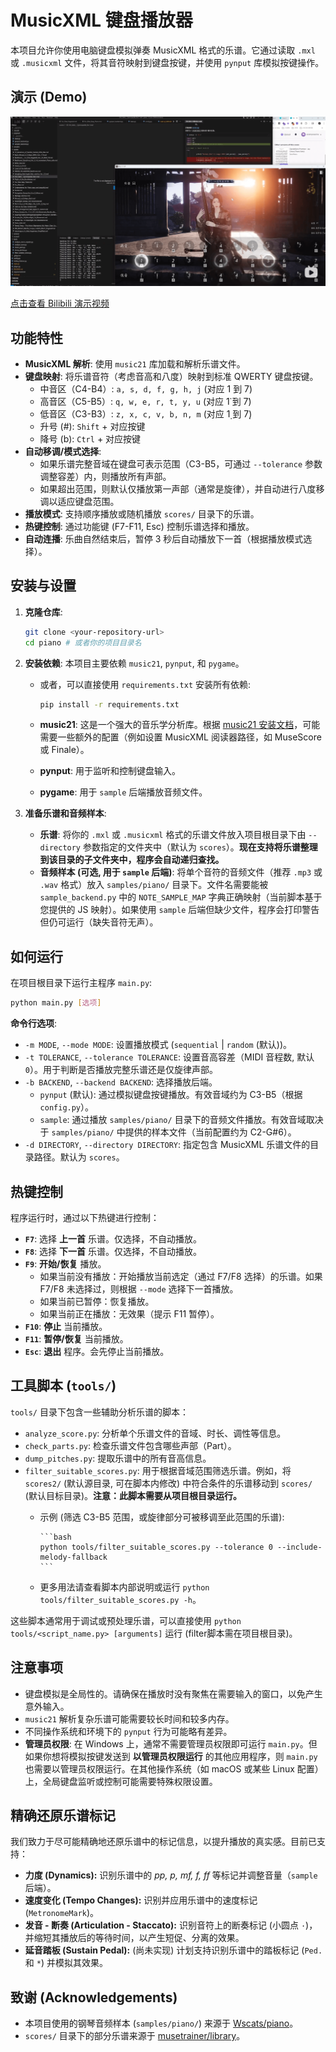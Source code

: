 # MusicXML 键盘播放器

本项目允许你使用电脑键盘模拟弹奏 MusicXML 格式的乐谱。它通过读取 `.mxl` 或 `.musicxml` 文件，将其音符映射到键盘按键，并使用 `pynput` 库模拟按键操作。

## 演示 (Demo)

[![视频演示](docs/video_cover.png)](https://www.bilibili.com/video/BV1WAGZzSExy/)

[点击查看 Bilibili 演示视频](https://www.bilibili.com/video/BV1WAGZzSExy/)

## 功能特性

* **MusicXML 解析**: 使用 `music21` 库加载和解析乐谱文件。
* **键盘映射**: 将乐谱音符（考虑音高和八度）映射到标准 QWERTY 键盘按键。
  * 中音区（C4-B4）: `a, s, d, f, g, h, j` (对应 1 到 7)
  * 高音区（C5-B5）: `q, w, e, r, t, y, u` (对应 1̇ 到 7̇)
  * 低音区（C3-B3）: `z, x, c, v, b, n, m` (对应 1̣ 到 7̣)
  * 升号 (#): `Shift` + 对应按键
  * 降号 (b): `Ctrl` + 对应按键
* **自动移调/模式选择**:
  * 如果乐谱完整音域在键盘可表示范围（C3-B5，可通过 `--tolerance` 参数调整容差）内，则播放所有声部。
  * 如果超出范围，则默认仅播放第一声部（通常是旋律），并自动进行八度移调以适应键盘范围。
* **播放模式**: 支持顺序播放或随机播放 `scores/` 目录下的乐谱。
* **热键控制**: 通过功能键 (F7-F11, Esc) 控制乐谱选择和播放。
* **自动连播**: 乐曲自然结束后，暂停 3 秒后自动播放下一首（根据播放模式选择）。

## 安装与设置

1. **克隆仓库**:

    ```bash
    git clone <your-repository-url>
    cd piano # 或者你的项目目录名
    ```

2. **安装依赖**: 本项目主要依赖 `music21`, `pynput`, 和 `pygame`。
    * 或者，可以直接使用 `requirements.txt` 安装所有依赖:

        ```bash
        pip install -r requirements.txt
        ```

    * **music21**: 这是一个强大的音乐学分析库。根据 [music21 安装文档](https://web.mit.edu/music21/doc/usersGuide/usersGuide_01_installing.html)，可能需要一些额外的配置（例如设置 MusicXML 阅读器路径，如 MuseScore 或 Finale）。
    * **pynput**: 用于监听和控制键盘输入。
    * **pygame**: 用于 `sample` 后端播放音频文件。

3. **准备乐谱和音频样本**:
    * **乐谱**: 将你的 `.mxl` 或 `.musicxml` 格式的乐谱文件放入项目根目录下由 `--directory` 参数指定的文件夹中（默认为 `scores`）。**现在支持将乐谱整理到该目录的子文件夹中，程序会自动递归查找。**
    * **音频样本 (可选, 用于 `sample` 后端)**: 将单个音符的音频文件（推荐 `.mp3` 或 `.wav` 格式）放入 `samples/piano/` 目录下。文件名需要能被 `sample_backend.py` 中的 `NOTE_SAMPLE_MAP` 字典正确映射（当前脚本基于您提供的 JS 映射）。如果使用 `sample` 后端但缺少文件，程序会打印警告但仍可运行（缺失音符无声）。

## 如何运行

在项目根目录下运行主程序 `main.py`:

```bash
python main.py [选项]
```

**命令行选项**:

* `-m MODE`, `--mode MODE`: 设置播放模式 (`sequential` | `random` (默认))。
* `-t TOLERANCE`, `--tolerance TOLERANCE`: 设置音高容差（MIDI 音程数, 默认 `0`）。用于判断是否播放完整乐谱还是仅旋律声部。
* `-b BACKEND`, `--backend BACKEND`: 选择播放后端。
  * `pynput` (默认): 通过模拟键盘按键播放。有效音域约为 C3-B5（根据 `config.py`）。
  * `sample`: 通过播放 `samples/piano/` 目录下的音频文件播放。有效音域取决于 `samples/piano/` 中提供的样本文件（当前配置约为 C2-G#6）。
* `-d DIRECTORY`, `--directory DIRECTORY`: 指定包含 MusicXML 乐谱文件的目录路径。默认为 `scores`。

## 热键控制

程序运行时，通过以下热键进行控制：

* **`F7`**: 选择 **上一首** 乐谱。仅选择，不自动播放。
* **`F8`**: 选择 **下一首** 乐谱。仅选择，不自动播放。
* **`F9`**: **开始/恢复** 播放。
  * 如果当前没有播放：开始播放当前选定（通过 F7/F8 选择）的乐谱。如果 F7/F8 未选择过，则根据 `--mode` 选择下一首播放。
  * 如果当前已暂停：恢复播放。
  * 如果当前正在播放：无效果（提示 F11 暂停）。
* **`F10`**: **停止** 当前播放。
* **`F11`**: **暂停/恢复** 当前播放。
* **`Esc`**: **退出** 程序。会先停止当前播放。

## 工具脚本 (`tools/`)

`tools/` 目录下包含一些辅助分析乐谱的脚本：

* `analyze_score.py`: 分析单个乐谱文件的音域、时长、调性等信息。
* `check_parts.py`: 检查乐谱文件包含哪些声部（Part）。
* `dump_pitches.py`: 提取乐谱中的所有音高信息。
* `filter_suitable_scores.py`: 用于根据音域范围筛选乐谱。例如，将 `scores2/` (默认源目录, 可在脚本内修改) 中符合条件的乐谱移动到 `scores/` (默认目标目录)。**注意：此脚本需要从项目根目录运行。**
  * 示例 (筛选 C3-B5 范围，或旋律部分可被移调至此范围的乐谱):

        ```bash
        python tools/filter_suitable_scores.py --tolerance 0 --include-melody-fallback
        ```

  * 更多用法请查看脚本内部说明或运行 `python tools/filter_suitable_scores.py -h`。

这些脚本通常用于调试或预处理乐谱，可以直接使用 `python tools/<script_name.py> [arguments]` 运行 (filter脚本需在项目根目录)。

## 注意事项

* 键盘模拟是全局性的。请确保在播放时没有聚焦在需要输入的窗口，以免产生意外输入。
* `music21` 解析复杂乐谱可能需要较长时间和较多内存。
* 不同操作系统和环境下的 `pynput` 行为可能略有差异。
* **管理员权限**: 在 Windows 上，通常不需要管理员权限即可运行 `main.py`。但如果你想将模拟按键发送到 **以管理员权限运行** 的其他应用程序，则 `main.py` 也需要以管理员权限运行。在其他操作系统（如 macOS 或某些 Linux 配置）上，全局键盘监听或控制可能需要特殊权限设置。

## 精确还原乐谱标记

我们致力于尽可能精确地还原乐谱中的标记信息，以提升播放的真实感。目前已支持：

* **力度 (Dynamics):** 识别乐谱中的 *pp, p, mf, f, ff* 等标记并调整音量（`sample` 后端）。
* **速度变化 (Tempo Changes):** 识别并应用乐谱中的速度标记 (`MetronomeMark`)。
* **发音 - 断奏 (Articulation - Staccato):** 识别音符上的断奏标记 (小圆点 `·`)，并缩短其播放后的等待时间，以产生短促、分离的效果。
* **延音踏板 (Sustain Pedal):** (尚未实现) 计划支持识别乐谱中的踏板标记 (`Ped.` 和 `*`) 并模拟其效果。

## 致谢 (Acknowledgements)

* 本项目使用的钢琴音频样本 (`samples/piano/`) 来源于 [Wscats/piano](https://github.com/Wscats/piano)。
* `scores/` 目录下的部分乐谱来源于 [musetrainer/library](https://github.com/musetrainer/library)。
